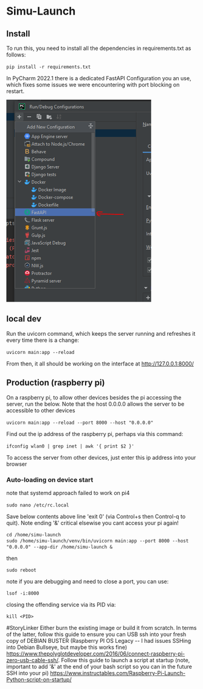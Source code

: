 # Simu-Launch

## Install

To run this, you need to install all the dependencies in requirements.txt as follows:

`pip install -r requirements.txt`

In PyCharm 2022.1 there is a dedicated FastAPI Configuration you an use, which fixes some issues we were encountering with port blocking on restart.

![img.png](img.png)

## local dev

Run the uvicorn command, which keeps the server running and refreshes it every time there is a change:

`uvicorn main:app --reload`

From then, it all should be working on the interface at <http://127.0.0.1:8000/>

## Production (raspberry pi)

On a raspberry pi, to allow other devices besides the pi accessing the server, run the below. Note that the host 0.0.0.0 allows the server to be accessible to other devices

`uvicorn main:app --reload --port 8000 --host "0.0.0.0"`

Find out the ip address of the raspberry pi, perhaps via this command:

`ifconfig wlan0 | grep inet | awk '{ print $2 }'`

To access the server from other devices, just enter this ip address into your browser

### Auto-loading on device start
note that systemd approach failed to work on pi4

`sudo nano /etc/rc.local`

Save below contents above line 'exit 0' (via Control+s then Control-q to quit). Note ending '&' critical elsewise you cant access your pi again!

```
cd /home/simu-launch
sudo /home/simu-launch/venv/bin/uvicorn main:app --port 8000 --host "0.0.0.0" --app-dir /home/simu-launch &
```

then 
```
sudo reboot
```
note if you are debugging and need to close a port, you can use:
```
lsof -i:8000
```
closing the offending service via its PID via:
```
kill <PID>
```

#StoryLinker
Either burn the existing image or build it from scratch. In terms of the latter, follow this guide to ensure you can USB ssh into your fresh copy of DEBIAN BUSTER (Raspberry PI OS Legacy -- I had issues SSHing into Debian Bullseye, but maybe this works fine) https://www.thepolyglotdeveloper.com/2016/06/connect-raspberry-pi-zero-usb-cable-ssh/. Follow this guide to launch a script at startup (note, important to add '&' at the end of your bash script so you can in the future SSH into your pi) https://www.instructables.com/Raspberry-Pi-Launch-Python-script-on-startup/
